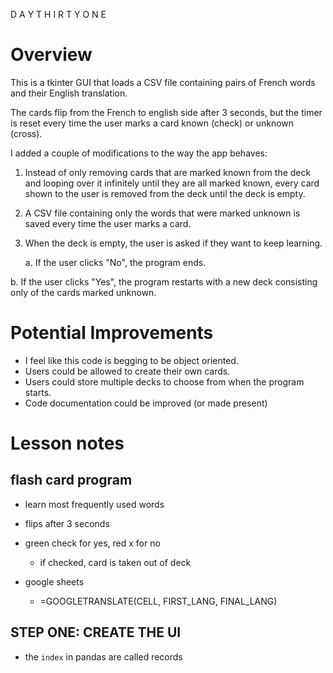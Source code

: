 D A Y T H I R T Y O N E

# Overview

This is a tkinter GUI that loads a CSV file containing pairs of French words
and their English translation.

The cards flip from the French to english side after 3 seconds, but the timer
is reset every time the user marks a card known (check) or unknown (cross).

I added a couple of modifications to the way
the app behaves:
1. Instead of only removing cards that are marked known from
the deck and looping over it infinitely until they are all marked known, 
every card shown to the user is removed from the deck until the deck is empty.
2. A CSV file containing only the words that were marked unknown is saved every time the user marks a card.
3. When the deck is empty, the user is asked if they want to keep learning.

   a. If the user clicks "No", the program ends.
   
  b. If the user clicks "Yes", the program restarts with a new deck consisting only of the cards marked unknown.

# Potential Improvements
* I feel like this code is begging to be object oriented.
* Users could be allowed to create their own cards.
* Users could store multiple decks to choose from when the program starts.
* Code documentation could be improved (or made present)

# Lesson notes

## flash card program

* learn most frequently used words
* flips after 3 seconds
* green check for yes, red x for no
  * if checked, card is taken out of deck


* google sheets
  * =GOOGLETRANSLATE(CELL, FIRST_LANG, FINAL_LANG)

## STEP ONE: CREATE THE UI

* the `index` in pandas are called records

